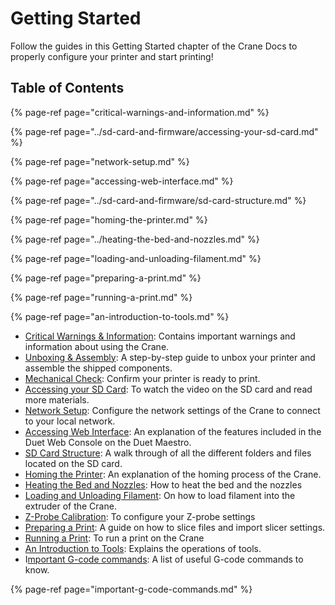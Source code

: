 # Getting Started

Follow the guides in this Getting Started chapter of the Crane Docs to properly configure your printer and start printing!

## Table of Contents

{% page-ref page="critical-warnings-and-information.md" %}

{% page-ref page="../sd-card-and-firmware/accessing-your-sd-card.md" %}

{% page-ref page="network-setup.md" %}

{% page-ref page="accessing-web-interface.md" %}

{% page-ref page="../sd-card-and-firmware/sd-card-structure.md" %}

{% page-ref page="homing-the-printer.md" %}

{% page-ref page="../heating-the-bed-and-nozzles.md" %}

{% page-ref page="loading-and-unloading-filament.md" %}

{% page-ref page="preparing-a-print.md" %}

{% page-ref page="running-a-print.md" %}

{% page-ref page="an-introduction-to-tools.md" %}

* [Critical Warnings & Information](critical-warnings-and-information.md): Contains important warnings and information about using the Crane.
* [Unboxing & Assembly](): A step-by-step guide to unbox your printer and assemble the shipped components.
* [Mechanical Check](): Confirm your printer is ready to print.
* [Accessing your SD Card](../sd-card-and-firmware/accessing-your-sd-card.md): To watch the video on the SD card and read more materials.
* [Network Setup](network-setup.md): Configure the network settings of the Crane to connect to your local network.
* [Accessing Web Interface](accessing-web-interface.md): An explanation of the features included in the Duet Web Console on the Duet Maestro.
* [SD Card Structure](../sd-card-and-firmware/sd-card-structure.md): A walk through of all the different folders and files located on the SD card. 
* [Homing the Printer](homing-the-printer.md): An explanation of the homing process of the Crane.
* [Heating the Bed and Nozzles](../heating-the-bed-and-nozzles.md): How to heat the bed and the nozzles
* [Loading and Unloading Filament](loading-and-unloading-filament.md): On how to load filament into the extruder of the Crane.
* [Z-Probe Calibration](): To configure your Z-probe settings
* [Preparing a Print](preparing-a-print.md): A guide on how to slice files and import slicer settings.
* [Running a Print](running-a-print.md):  To run a print on the Crane
* [An Introduction to Tools](an-introduction-to-tools.md): Explains the operations of tools.
* I[mportant G-code commands](important-g-code-commands.md): A list of useful G-code commands to know.

{% page-ref page="important-g-code-commands.md" %}


